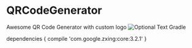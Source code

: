 # QRCodeGenerator
Awesome QR Code Generator with custom logo
![Optional Text](QRCodeGenerator/app/src/main/java/com/example/farman/screenshot/QRCode_Screen.png)
Gradle

dependencies {
    compile 'com.google.zxing:core:3.2.1'
}
